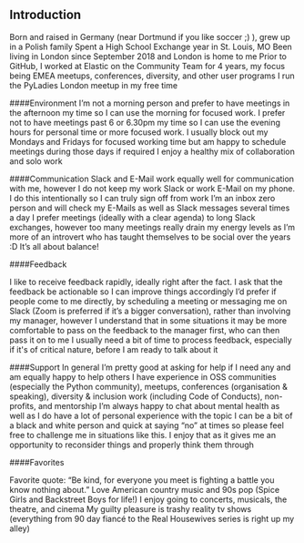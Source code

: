 ## Introduction

Born and raised in Germany (near Dortmund if you like soccer ;) ), grew up in a Polish family
Spent a High School Exchange year in St. Louis, MO
Been living in London since September 2018 and London is home to me
Prior to GitHub, I worked at Elastic on the Community Team for 4 years, my focus being EMEA meetups, conferences, diversity, and other user programs
I run the PyLadies London meetup in my free time

####Environment
I’m not a morning person and prefer to have meetings in the afternoon my time so I can use the morning for focused work. I prefer not to have meetings past 6 or 6.30pm my time so I can use the evening hours for personal time or more focused work. I usually block out my Mondays and Fridays for focused working time but am happy to schedule meetings during those days if required
I enjoy a healthy mix of collaboration and solo work


####Communication
Slack and E-Mail work equally well for communication with me, however I do not keep my work Slack or work E-Mail on my phone. I do this intentionally so I can truly sign off from work
I’m an inbox zero person and will check my E-Mails as well as Slack messages several times a day
I prefer meetings (ideally with a clear agenda) to long Slack exchanges, however too many meetings really drain my energy levels as I’m more of an introvert who has taught themselves to be social over the years :D It’s all about balance!

####Feedback

I like to receive feedback rapidly, ideally right after the fact. I ask that the feedback be actionable so I can improve things accordingly
I’d prefer if people come to me directly, by scheduling a meeting or messaging me on Slack (Zoom is preferred if it’s a bigger conversation), rather than involving my manager, however I understand that in some situations it may be more comfortable to pass on the feedback to the manager first, who can then pass it on to me
I usually need a bit of time to process feedback, especially if it's of critical nature, before I am ready to talk about it

####Support
In general I’m pretty good at asking for help if I need any and am equally happy to help others 
I have experience in OSS communities (especially the Python community), meetups, conferences (organisation & speaking), diversity & inclusion work (including Code of Conducts), non-profits, and mentorship
I’m always happy to chat about mental health as well as I do have a lot of personal experience with the topic
I can be a bit of a black and white person and quick at saying “no” at times so please feel free to challenge me in situations like this. I enjoy that as it gives me an opportunity to reconsider things and properly think them through 

####Favorites

Favorite quote: “Be kind, for everyone you meet is fighting a battle you know nothing about.”
Love American country music and 90s pop (Spice Girls and Backstreet Boys for life!)
I enjoy going to concerts, musicals, the theatre, and cinema
My guilty pleasure is trashy reality tv shows (everything from 90 day fiancé to the Real Housewives series is right up my alley)


